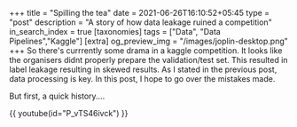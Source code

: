 +++
title = "Spilling the tea"
date = 2021-06-26T16:10:52+05:45
type = "post"
description = "A story of how data leakage ruined a competition"
in_search_index = true
[taxonomies]
tags = ["Data", "Data Pipelines","Kaggle"]
[extra]
og_preview_img = "/images/joplin-desktop.png"
+++
So there's currrently some drama in a kaggle competition. It looks like the organisers didnt properly prepare the validation/test set. This resulted in label leakage resulting in skewed results. As I stated in the previous post, data processing is key. In this post, I hope to go over the mistakes made. 

But first, a quick history....

{{ youtube(id="P_vTS46ivck") }}
